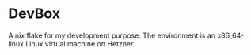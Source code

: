 # DevBox

A nix flake for my development purpose. The environment is an x86_64-linux Linux virtual machine on Hetzner.
